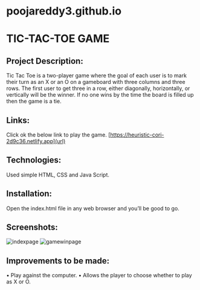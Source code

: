 # poojareddy3.github.io

# TIC-TAC-TOE GAME

## Project Description:

Tic Tac Toe is a two-player game where the goal of each user is to mark their turn as an X or an O on a gameboard with three columns and three rows. The first user to get three in a row, either diagonally, horizontally, or vertically will be the winner. If no one wins by the time the board is filled up then the game is a tie.

## Links:

Click ok the below link to play the game.
[https://heuristic-cori-2d9c36.netlify.app](url)

## Technologies:

Used simple HTML, CSS and Java Script.

## Installation:

Open the index.html file in any web browser and you’ll be good to go.

## Screenshots:

![indexpage](https://user-images.githubusercontent.com/97912033/154390050-f04c0816-3371-42bd-9b96-522be4dcbefa.jpg)
![gamewinpage](https://user-images.githubusercontent.com/97912033/154390109-04f8b86e-ad49-45e6-a740-1d61b655cc0a.jpg)

## Improvements to be made:

•	Play against the computer.
•	Allows the player to choose whether to play as X or O.
